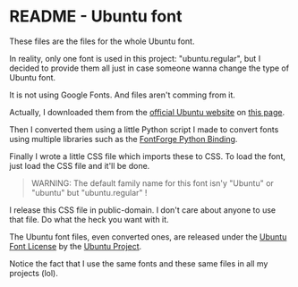 # README - Ubuntu font

These files are the files for the whole Ubuntu font.

In reality, only one font is used in this project: "ubuntu.regular", but I decided to provide them all just in case someone wanna change the type of Ubuntu font.

It is not using Google Fonts. And files aren't comming from it.

Actually, I downloaded them from the [official Ubuntu website](https://ubuntu.com/) on [this page](https://design.ubuntu.com/font).

Then I converted them using a little Python script I made to convert fonts using multiple libraries such as the [FontForge Python Binding](https://fontforge.org/docs/scripting/python.html).

Finally I wrote a little CSS file which imports these to CSS. To load the font, just load the CSS file and it'll be done.

> WARNING: The default family name for this font isn'y "Ubuntu" or "ubuntu" but "ubuntu.regular" !

I release this CSS file in public-domain. I don't care about anyone to use that file. Do what the heck you want with it.

The Ubuntu font files, even converted ones, are released under the [Ubuntu Font License](https://ubuntu.com/legal/font-licence) by the [Ubuntu Project](https://ubuntu.com/).

Notice the fact that I use the same fonts and these same files in all my projects (lol).
